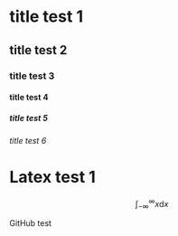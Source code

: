 # title test 1
## title test 2
### title test 3
#### title test 4
##### title test 5
###### title test 6
# Latex test 1
$$\int_{-\infty}^{\infty} x \text{d}x$$

GitHub test
